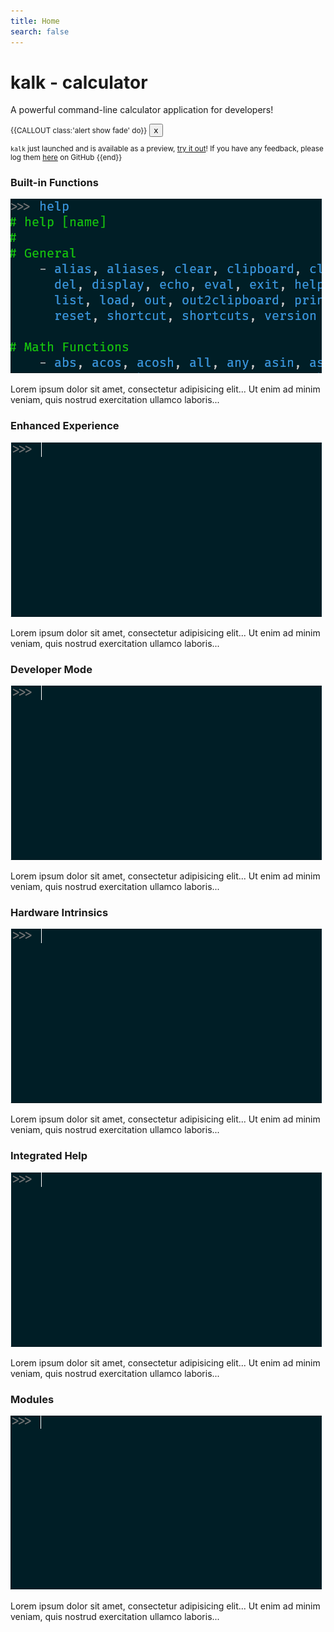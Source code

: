 ```yaml
---
title: Home
search: false
---
```

<div class="frontpage">
    <div class="jumbotron text-center">
    <h1><span class="kalk-color-0">k</span><span class="kalk-color-1">a</span><span class="kalk-color-2">l</span><span class="kalk-color-3">k</span> - calculator</h1>
    <p>A powerful command-line calculator application for developers!</p> 
    </div>
    <div class="container">
<div class="row" style="font-size:smaller">
<div class="col-sm-12">

{{CALLOUT class:'alert show fade' do}}
<button type="button" class="close" data-dismiss="alert" aria-label="Close"><span aria-hidden="true">x</span></button>

`kalk` just launched and is available as a preview, [try it out](download.md)! If you have any feedback, please log them [here]({{site.github_repo_url}}/issues/new) on GitHub <i class="fa fa-heart-o"></i>
{{end}}

</div>
</div>
    <div class="row">
<div class="col-sm-4">
    <h3><i class="fa fa-bolt kalk-color-0"></i>Built-in Functions</h3>
    <img src="img/kalk-fp-builtins.gif" class="rounded img-fluid img-card" alt="Built-in Functions"/>

Lorem ipsum dolor sit amet, consectetur adipisicing elit...
Ut enim ad minim veniam, quis nostrud exercitation ullamco laboris...

</div>
<div class="col-sm-4">
    <h3><i class="fa fa-magic kalk-color-1"></i>Enhanced Experience</h3>
    <img src="img/kalk-fp-userexp.gif" class="rounded img-fluid img-card" alt="Enhanced Experience"/>

Lorem ipsum dolor sit amet, consectetur adipisicing elit...
Ut enim ad minim veniam, quis nostrud exercitation ullamco laboris...

</div>
<div class="col-sm-4">
    <h3><i class="fa fa-cogs kalk-color-2"></i>Developer Mode</h3>
    <img src="img/kalk-fp-devmode.gif" class="rounded img-fluid img-card" alt="Developer Mode"/>

Lorem ipsum dolor sit amet, consectetur adipisicing elit...
Ut enim ad minim veniam, quis nostrud exercitation ullamco laboris...

</div>
<div class="col-sm-4">
    <h3><i class="fa fa-h-square kalk-color-3"></i>Hardware Intrinsics</h3>
    <img src="img/kalk-fp-hwintrinsics.gif" class="rounded img-fluid img-card" alt="Hardware Intrinsics"/>

Lorem ipsum dolor sit amet, consectetur adipisicing elit...
Ut enim ad minim veniam, quis nostrud exercitation ullamco laboris...

</div>
<div class="col-sm-4">
    <h3><i class="fa fa-book kalk-color-0"></i>Integrated Help</h3>
    <img src="img/kalk-fp-help.gif" class="rounded img-fluid img-card" alt="Integrated Help"/>

Lorem ipsum dolor sit amet, consectetur adipisicing elit...
Ut enim ad minim veniam, quis nostrud exercitation ullamco laboris...

</div>
<div class="col-sm-4">
    <h3><i class="fa fa-th kalk-color-1"></i>Modules</h3>
    <img src="img/kalk-fp-modules.gif" class="rounded img-fluid img-card" alt="Modules"/>

Lorem ipsum dolor sit amet, consectetur adipisicing elit...
Ut enim ad minim veniam, quis nostrud exercitation ullamco laboris...

</div>    
</div>
</div>

</div>
